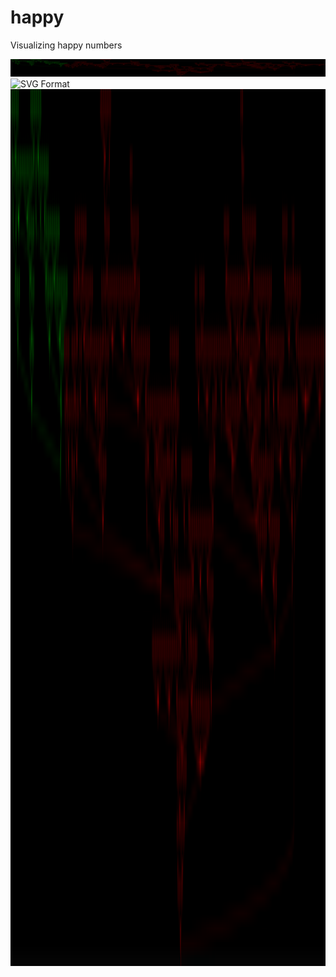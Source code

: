 # happy
Visualizing happy numbers

![A graph](https://github.com/aaronferrucci/happy/blob/master/happy.png)
![SVG Format](https://github.com/aaronferrucci/happy/blob/master/happy.svg)
<a href="url"><img src="https://github.com/aaronferrucci/happy/blob/master/happy.png" align="left" height="1403" ></a>
